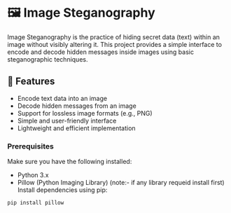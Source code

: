 # 🖼️ Image Steganography

Image Steganography is the practice of hiding secret data (text) within an image without visibly altering it. This project provides a simple interface to encode and decode hidden messages inside images using basic steganographic techniques.

## 🔐 Features

- Encode text data into an image
- Decode hidden messages from an image
- Support for lossless image formats (e.g., PNG)
- Simple and user-friendly interface 
- Lightweight and efficient implementation



### Prerequisites

Make sure you have the following installed:

- Python 3.x
- Pillow (Python Imaging Library)
  (note:- if any library requeid  install first)
Install dependencies using pip:

```bash
pip install pillow
